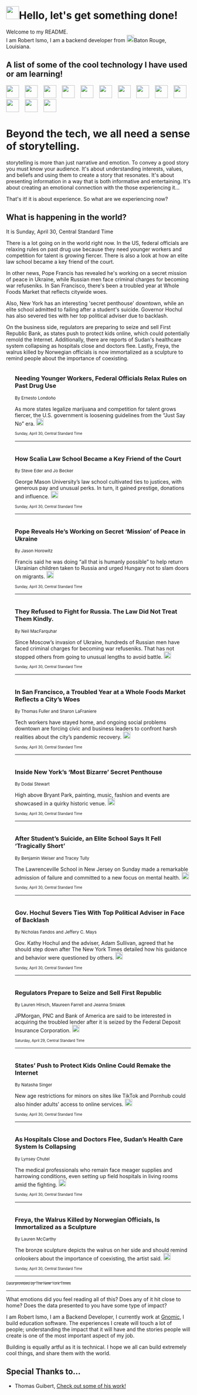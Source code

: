 <h1><img src="https://emojis.slackmojis.com/emojis/images/1643514375/3493/hot-coffee.gif?1643514375" width="35"/>Hello, let's get something done!</h1>

<p>Welcome to my README.<br/>
I am Robert Ismo, I am a backend developer from <img src="https://emojis.slackmojis.com/emojis/images/1638395689/50435/moulin_rouge.png?1638395689" width="20"/>Baton Rouge, Louisiana.</p>
<h2>A list of some of the cool technology I have used or am learning!</h2>
<p>
<img src="https://emojis.slackmojis.com/emojis/images/1643516091/21142/meow_bongotap.gif?1643516091" width="35" alt="">
<img src="https://img.shields.io/badge/Favorite%20Frontend%20Framework-SvelteKit-f83903" alt="">
<img src="https://img.shields.io/badge/Second%20Favorite-Vue-40b581" alt="">
<img src="https://img.shields.io/badge/Most%20Used%20Runtime-Nodejs-78b061" alt="">
<img src="https://emojis.slackmojis.com/emojis/images/1643517416/34482/fire.gif?1643517416" width="35" alt="">
<img src="https://img.shields.io/badge/Javascript%20But%20Better-Typescript-0078ca" alt="">
<img src="https://img.shields.io/badge/Favorite%20Language-Elixir-3e244d" alt="">
<img src="https://img.shields.io/badge/Containerize%20Everything-Docker-6ac9ef" alt="">
<img src="https://emojis.slackmojis.com/emojis/images/1643514596/5999/meow_party.gif?1643514596" width="35" alt="">
<img src="https://img.shields.io/badge/API%20Love%20Language-Graphql-de32a5" alt="">
<img src="https://img.shields.io/badge/Our%20Favorite%20Version%20Controller-Git-e94f33" alt="">
<img src="https://img.shields.io/badge/Favorite%20Database-Redis-d42d1d" alt="">
<img src="https://emojis.slackmojis.com/emojis/images/1643514559/5584/deployparrot.gif?1643514559" width="35" alt="">
<img src="https://img.shields.io/badge/Container%20Interstate-RabbitMQ-f66200" alt="">
<img src="https://img.shields.io/badge/Gotta%20Learn-Kubernetes-316adf" alt="">
<img src="https://img.shields.io/badge/Really%20Mature%20Now-WASM-654fef" alt="">
<img src="https://emojis.slackmojis.com/emojis/images/1666642497/61942/dance_vibe.gif?1666642497" width="35" alt="">
<img src="https://img.shields.io/badge/For%20My%20M1-ARM64-657d96" alt="">
<img src="https://img.shields.io/badge/Loving%20This%20So%20Much-TailwindCSS-17bcb5" alt="">
<img src="https://img.shields.io/badge/Cool%20Build%20Tool-Vite-f9cb24" alt="">
<img src="https://emojis.slackmojis.com/emojis/images/1669231376/62819/working-on-it.gif?1669231376" width="35" alt="">
<img src="https://img.shields.io/badge/Fun%20and%20Easy%20Database-MongoDB-5f8c49" alt="">
<img src="https://img.shields.io/badge/JS%20Life%20Support-NPM-c73737" alt="">
<img src="https://img.shields.io/badge/I%20Liked%20It-DynamoDB-0073b9" alt="">
<img src="https://emojis.slackmojis.com/emojis/images/1643514045/46/question.gif?1643514045" width="35" alt="">
<img src="https://img.shields.io/badge/cool-React-60d6f9" alt="">
<img src="https://img.shields.io/badge/Future%20Big%20Project-Lambda-f37e00" alt="">
<img src="https://img.shields.io/badge/NPM%20But%20Better-PNPM-f1aa07" alt="">
<img src="https://emojis.slackmojis.com/emojis/images/1643514943/9662/fbwow.gif?1643514943" width="35" alt="">
<img src="https://img.shields.io/badge/First%20Language-C-662079" alt="">
<img src="https://img.shields.io/badge/Where%20I%20Deploy%20Frontend-Vercel-000000" alt="">
<img src="https://img.shields.io/badge/Who%20Does%20not%20Want%20an%20App-Swift-f9492a" alt="">
<img src="https://emojis.slackmojis.com/emojis/images/1643514058/151/javascript.png?1643514058" width="35" alt="">
<img src="https://img.shields.io/badge/cool-Python-fbd542" alt="">
<img src="https://img.shields.io/badge/Favorite%20Something-Stripe-656cdc" alt="">
<img src="https://img.shields.io/badge/Of%20Course-HTML5-ed6327" alt="">
<img src="https://emojis.slackmojis.com/emojis/images/1660415405/60731/bomb.gif?1660415405" width="35" alt="">
<img src="https://img.shields.io/badge/hate-CSS-2964ec" alt="">
<img src="https://img.shields.io/badge/Learning-CircleCI-141215" alt="">
<img src="https://img.shields.io/badge/Learning-Rust-fbbb3b" alt="">
<img src="https://emojis.slackmojis.com/emojis/images/1660415397/60712/writing-hand.gif?1660415397" width="35" alt="">
<img src="https://img.shields.io/badge/Dev%20Browser%20of%20Choice-Firefox-cc4e26" alt="">
<img src="https://img.shields.io/badge/Recoverying%20From%20Windows-UNIX-1781e3" alt="">
<img src="https://img.shields.io/badge/LOVE-LogSeq-90c1c2" alt="">
<img src="https://emojis.slackmojis.com/emojis/images/1643514066/223/kirby.gif?1643514066" width="35" alt="">
<img src="https://img.shields.io/badge/Daily%20Driver-MacOS-e6e6e8" alt="">
<img src="https://img.shields.io/badge/Git%20Server-Github-000000" alt="">
<img src="https://img.shields.io/badge/enjoyable-EC2-f17428" alt="">
<img src="https://emojis.slackmojis.com/emojis/images/1643514239/2069/excited.gif?1643514239" width="35" alt="">
</p>
<h1>Beyond the tech, we all need a sense of storytelling.</h1>
<p>storytelling is more than just narrative and emotion. To convey a good story you must know your audience. It's about understanding interests, values, and beliefs and using them to create a story that resonates. It's about presenting information in a way that is both informative and entertaining. It's about creating an emotional connection with the those experiencing it...</p>
<p>That's it! it is about experience. So what are we experiencing now?</p>
<h2>What is happening in the world?</h2>
<p>It is Sunday, April 30, Central Standard Time</p>
<p>
There is a lot going on in the world right now. In the US, federal officials are relaxing rules on past drug use because they need younger workers and competition for talent is growing fiercer. There is also a look at how an elite law school became a key friend of the court. 

In other news, Pope Francis has revealed he&#39;s working on a secret mission of peace in Ukraine, while Russian men face criminal charges for becoming war refuseniks. In San Francisco, there&#39;s been a troubled year at Whole Foods Market that reflects citywide woes. 

Also, New York has an interesting &#39;secret penthouse&#39; downtown, while an elite school admitted to failing after a student&#39;s suicide. Governor Hochul has also severed ties with her top political adviser due to backlash. 

On the business side, regulators are preparing to seize and sell First Republic Bank, as states push to protect kids online, which could potentially remold the Internet. Additionally, there are reports of Sudan&#39;s healthcare system collapsing as hospitals close and doctors flee. Lastly, Freya, the walrus killed by Norwegian officials is now immortalized as a sculpture to remind people about the importance of coexisting.</p>
<ol>
<img src="https://img.shields.io/badge/-us-blue" alt="">
<h3>Needing Younger Workers, Federal Officials Relax Rules on Past Drug Use</h3>
<sub>By Ernesto Londoño</sub>
<p>As more states legalize marijuana and competition for talent grows fiercer, the U.S. government is loosening guidelines from the “Just Say No” era.  <a href="https://nyti.ms/3LGgRWE"><img src="https://developer.nytimes.com/files/poweredby_nytimes_30b.png?v=1583354208352" height="20"></a></p>
<sub><sub>Sunday, April 30, Central Standard Time</sub></sub>
<hr/>
<img src="https://img.shields.io/badge/-us-blue" alt="">
<h3>How Scalia Law School Became a Key Friend of the Court</h3>
<sub>By Steve Eder and Jo Becker</sub>
<p>George Mason University’s law school cultivated ties to justices, with generous pay and unusual perks. In turn, it gained prestige, donations and influence.  <a href="https://nyti.ms/44hl7Da"><img src="https://developer.nytimes.com/files/poweredby_nytimes_30b.png?v=1583354208352" height="20"></a></p>
<sub><sub>Sunday, April 30, Central Standard Time</sub></sub>
<hr/>
<img src="https://img.shields.io/badge/-world-blue" alt="">
<h3>Pope Reveals He’s Working on Secret ‘Mission’ of Peace in Ukraine</h3>
<sub>By Jason Horowitz</sub>
<p>Francis said he was doing “all that is humanly possible” to help return Ukrainian children taken to Russia and urged Hungary not to slam doors on migrants.  <a href="https://nyti.ms/3ALE7w0"><img src="https://developer.nytimes.com/files/poweredby_nytimes_30b.png?v=1583354208352" height="20"></a></p>
<sub><sub>Sunday, April 30, Central Standard Time</sub></sub>
<hr/>
<img src="https://img.shields.io/badge/-world-blue" alt="">
<h3>They Refused to Fight for Russia. The Law Did Not Treat Them Kindly.</h3>
<sub>By Neil MacFarquhar</sub>
<p>Since Moscow’s invasion of Ukraine, hundreds of Russian men have faced criminal charges for becoming war refuseniks. That has not stopped others from going to unusual lengths to avoid battle.  <a href="https://nyti.ms/3VmSH6L"><img src="https://developer.nytimes.com/files/poweredby_nytimes_30b.png?v=1583354208352" height="20"></a></p>
<sub><sub>Sunday, April 30, Central Standard Time</sub></sub>
<hr/>
<img src="https://img.shields.io/badge/-us-blue" alt="">
<h3>In San Francisco, a Troubled Year at a Whole Foods Market Reflects a City’s Woes</h3>
<sub>By Thomas Fuller and Sharon LaFraniere</sub>
<p>Tech workers have stayed home, and ongoing social problems downtown are forcing civic and business leaders to confront harsh realities about the city’s pandemic recovery.  <a href="https://nyti.ms/3neadgW"><img src="https://developer.nytimes.com/files/poweredby_nytimes_30b.png?v=1583354208352" height="20"></a></p>
<sub><sub>Sunday, April 30, Central Standard Time</sub></sub>
<hr/>
<img src="https://img.shields.io/badge/-nyregion-blue" alt="">
<h3>Inside New York’s ‘Most Bizarre’ Secret Penthouse</h3>
<sub>By Dodai Stewart</sub>
<p>High above Bryant Park, painting, music, fashion and events are showcased in a quirky historic venue.  <a href="https://nyti.ms/44fLPMt"><img src="https://developer.nytimes.com/files/poweredby_nytimes_30b.png?v=1583354208352" height="20"></a></p>
<sub><sub>Sunday, April 30, Central Standard Time</sub></sub>
<hr/>
<img src="https://img.shields.io/badge/-nyregion-blue" alt="">
<h3>After Student’s Suicide, an Elite School Says It Fell ‘Tragically Short’</h3>
<sub>By Benjamin Weiser and Tracey Tully</sub>
<p>The Lawrenceville School in New Jersey on Sunday made a remarkable admission of failure and committed to a new focus on mental health.  <a href="https://nyti.ms/3LGY0e9"><img src="https://developer.nytimes.com/files/poweredby_nytimes_30b.png?v=1583354208352" height="20"></a></p>
<sub><sub>Sunday, April 30, Central Standard Time</sub></sub>
<hr/>
<img src="https://img.shields.io/badge/-nyregion-blue" alt="">
<h3>Gov. Hochul Severs Ties With Top Political Adviser in Face of Backlash</h3>
<sub>By Nicholas Fandos and Jeffery C. Mays</sub>
<p>Gov. Kathy Hochul and the adviser, Adam Sullivan, agreed that he should step down after The New York Times detailed how his guidance and behavior were questioned by others.  <a href="https://nyti.ms/3LgJKHH"><img src="https://developer.nytimes.com/files/poweredby_nytimes_30b.png?v=1583354208352" height="20"></a></p>
<sub><sub>Sunday, April 30, Central Standard Time</sub></sub>
<hr/>
<img src="https://img.shields.io/badge/-business-blue" alt="">
<h3>Regulators Prepare to Seize and Sell First Republic</h3>
<sub>By Lauren Hirsch, Maureen Farrell and Jeanna Smialek</sub>
<p>JPMorgan, PNC and Bank of America are said to be interested in acquiring the troubled lender after it is seized by the Federal Deposit Insurance Corporation.  <a href="https://nyti.ms/40OVYwT"><img src="https://developer.nytimes.com/files/poweredby_nytimes_30b.png?v=1583354208352" height="20"></a></p>
<sub><sub>Saturday, April 29, Central Standard Time</sub></sub>
<hr/>
<img src="https://img.shields.io/badge/-business-blue" alt="">
<h3>States’ Push to Protect Kids Online Could Remake the Internet</h3>
<sub>By Natasha Singer</sub>
<p>New age restrictions for minors on sites like TikTok and Pornhub could also hinder adults’ access to online services.  <a href="https://nyti.ms/3NqIeWa"><img src="https://developer.nytimes.com/files/poweredby_nytimes_30b.png?v=1583354208352" height="20"></a></p>
<sub><sub>Sunday, April 30, Central Standard Time</sub></sub>
<hr/>
<img src="https://img.shields.io/badge/-world-blue" alt="">
<h3>As Hospitals Close and Doctors Flee, Sudan’s Health Care System Is Collapsing</h3>
<sub>By Lynsey Chutel</sub>
<p>The medical professionals who remain face meager supplies and harrowing conditions, even setting up field hospitals in living rooms amid the fighting.  <a href="https://nyti.ms/3NlR9bi"><img src="https://developer.nytimes.com/files/poweredby_nytimes_30b.png?v=1583354208352" height="20"></a></p>
<sub><sub>Sunday, April 30, Central Standard Time</sub></sub>
<hr/>
<img src="https://img.shields.io/badge/-world-blue" alt="">
<h3>Freya, the Walrus Killed by Norwegian Officials, Is Immortalized as a Sculpture</h3>
<sub>By Lauren McCarthy</sub>
<p>The bronze sculpture depicts the walrus on her side and should remind onlookers about the importance of coexisting, the artist said.  <a href="https://nyti.ms/44ji4L1"><img src="https://developer.nytimes.com/files/poweredby_nytimes_30b.png?v=1583354208352" height="20"></a></p>
<sub><sub>Sunday, April 30, Central Standard Time</sub></sub>
<hr/>
</ol>
<a href="https://developer.nytimes.com"><sub><sub>Data provided by The New York Times</sub></sub></a>
<hr/>
<p>What emotions did you feel reading all of this? Does any of it hit close to home? Does the data presented to you have some type of impact?</p>
<p>I am Robert Ismo, I am a Backend Developer, I currently work at <a href="https://gnomic.education/">Gnomic</a>, I build education software. The experiences I create will touch a lot of people; understanding the impact that it will have and the stories people will create is one of the most important aspect of my job.</p>
<p>Building is equally artful as it is technical. I hope we all can build extremely cool things, and share them with the world.</p>
<h2>Special Thanks to...</h2>
<ul>
<li>Thomas Guibert, <a href="https://github.com/thmsgbrt/thmsgbrt">Check out some of his work!</a></li>
</ul>